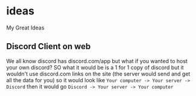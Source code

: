 # ideas
My Great Ideas


## Discord Client on web

We all know discord has discord.com/app but what if you wanted to host your own discord? SO what it would be is a 1 for 1 copy of discord but it wouldn't use discord.com links on the site (the server would send and get all the data for you) so it would look like ``Your computer -> Your server -> Discord`` then it would go ``Discord -> Your server -> Your computer``
